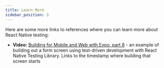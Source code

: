 ```yaml
---
title: Learn More
sidebar_position: 3
---
```


Here are some more links to references where you can learn more about React Native testing:

- **Video:** [Building for Mobile and Web with Expo, part 8](https://youtu.be/2Dd8vtfVmTs?t=1253) - an example of building out a form screen using test-driven development with React Native Testing Library. Links to the timestamp where building that screen starts
